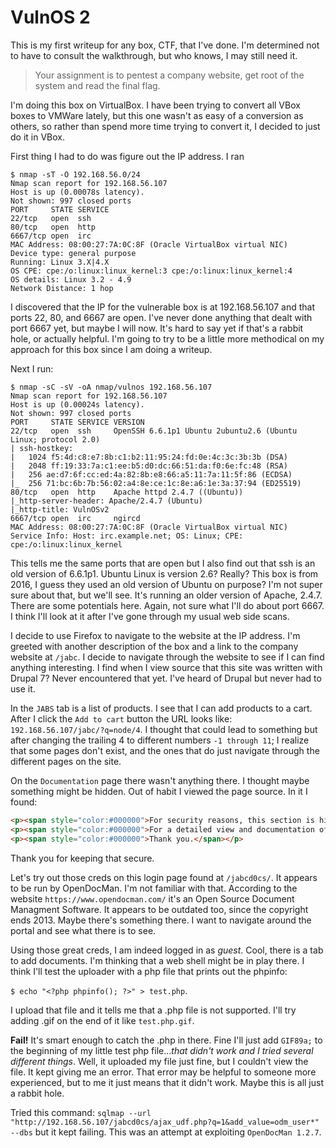 # VulnOS 2

This is my first writeup for any box, CTF, that I've done. I'm determined not to have to consult the walkthrough, but who knows, I may still need it. 


> Your assignment is to pentest a company website, get root of the system and read the final flag.


I'm doing this box on VirtualBox. I have been trying to convert all VBox boxes to VMWare lately, but this one wasn't as easy of a conversion as others, so rather than spend more time trying to convert it, I decided to just do it in VBox.

First thing I had to do was figure out the IP address. I ran

```
$ nmap -sT -O 192.168.56.0/24 
Nmap scan report for 192.168.56.107 
Host is up (0.00078s latency). 
Not shown: 997 closed ports 
PORT     STATE SERVICE 
22/tcp   open  ssh 
80/tcp   open  http 
6667/tcp open  irc 
MAC Address: 08:00:27:7A:0C:8F (Oracle VirtualBox virtual NIC) 
Device type: general purpose 
Running: Linux 3.X|4.X 
OS CPE: cpe:/o:linux:linux_kernel:3 cpe:/o:linux:linux_kernel:4 
OS details: Linux 3.2 - 4.9 
Network Distance: 1 hop 
```

I discovered that the IP for the vulnerable box is at 192.168.56.107 and that ports 22, 80, and 6667 are open. I've never done anything that dealt with port 6667 yet, but maybe I will now. It's hard to say yet if that's a rabbit hole, or actually helpful. I'm going to try to be a little more methodical on my approach for this box since I am doing a writeup.

Next I run:

```
$ nmap -sC -sV -oA nmap/vulnos 192.168.56.107
Nmap scan report for 192.168.56.107
Host is up (0.00024s latency).
Not shown: 997 closed ports
PORT     STATE SERVICE VERSION
22/tcp   open  ssh     OpenSSH 6.6.1p1 Ubuntu 2ubuntu2.6 (Ubuntu Linux; protocol 2.0)
| ssh-hostkey: 
|   1024 f5:4d:c8:e7:8b:c1:b2:11:95:24:fd:0e:4c:3c:3b:3b (DSA)
|   2048 ff:19:33:7a:c1:ee:b5:d0:dc:66:51:da:f0:6e:fc:48 (RSA)
|   256 ae:d7:6f:cc:ed:4a:82:8b:e8:66:a5:11:7a:11:5f:86 (ECDSA)
|_  256 71:bc:6b:7b:56:02:a4:8e:ce:1c:8e:a6:1e:3a:37:94 (ED25519)
80/tcp   open  http    Apache httpd 2.4.7 ((Ubuntu))
|_http-server-header: Apache/2.4.7 (Ubuntu)
|_http-title: VulnOSv2
6667/tcp open  irc     ngircd
MAC Address: 08:00:27:7A:0C:8F (Oracle VirtualBox virtual NIC)
Service Info: Host: irc.example.net; OS: Linux; CPE: cpe:/o:linux:linux_kernel
```

This tells me the same ports that are open but I also find out that ssh is an old version of 6.6.1p1. Ubuntu Linux is version 2.6? Really? This box is from 2016, I guess they used an old version of Ubuntu on purpose? I'm not super sure about that, but we'll see. It's running an older version of Apache, 2.4.7. There are some potentials here. Again, not sure what I'll do about port 6667. I think I'll look at it after I've gone through my usual web side scans.

I decide to use Firefox to navigate to the website at the IP address. I'm greeted with another description of the box and a link to the company website at ```/jabc```. I decide to navigate through the website to see if I can find anything interesting. I find when I view source that this site was written with Drupal 7? Never encountered that yet. I've heard of Drupal but never had to use it.

In the `JABS` tab is a list of products. I see that I can add products to a cart. After I click the `Add to cart` button the URL looks like: `192.168.56.107/jabc/?q=node/4`. I thought that could lead to something but after changing the trailing 4 to different numbers `-1 through 11`; I realize that some pages don't exist, and the ones that do just navigate through the different pages on the site.

On the `Documentation` page there wasn't anything there. I thought maybe something might be hidden. Out of habit I viewed the page source. In it I found:

```html
<p><span style="color:#000000">For security reasons, this section is hidden.</span></p>
<p><span style="color:#000000">For a detailed view and documentation of our products, please visit our documentation platform at /jabcd0cs/ on the server. Just login with guest/guest</span></p>
<p><span style="color:#000000">Thank you.</span></p>
```
Thank you for keeping that secure.

Let's try out those creds on this login page found at `/jabcd0cs/`. It appears to be run by OpenDocMan. I'm not familiar with that. According to the website `https://www.opendocman.com/` it's an Open Source Document Managment Software. It appears to be outdated too, since the copyright ends 2013. Maybe there's something there. I want to navigate around the portal and see what there is to see.

Using those great creds, I am indeed logged in as *guest*. Cool, there is a tab to add documents. I'm thinking that a web shell might be in play there. I think I'll test the uploader with a php file that prints out the phpinfo: 

`$ echo "<?php phpinfo(); ?>" > test.php`. 

I upload that file and it tells me that a .php file is not supported. I'll try adding .gif on the end of it like `test.php.gif`. 

**Fail!** It's smart enough to catch the .php in there. Fine I'll just add `GIF89a;` to the beginning of my little test php file...*that didn't work and I tried several different things*. Well, it uploaded my file just fine, but I couldn't view the file. It kept giving me an error. That error may be helpful to someone more experienced, but to me it just means that it didn't work. Maybe this is all just a rabbit hole.

Tried this command: `sqlmap --url "http://192.168.56.107/jabcd0cs/ajax_udf.php?q=1&add_value=odm_user*" --dbs` 
but it kept failing. This was an attempt at exploiting `OpenDocMan 1.2.7`.


